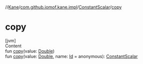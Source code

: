 //[Kane](../../index.md)/[com.github.jomof.kane.impl](../index.md)/[ConstantScalar](index.md)/[copy](copy.md)



# copy  
[jvm]  
Content  
fun [copy](copy.md)(value: [Double](https://kotlinlang.org/api/latest/jvm/stdlib/kotlin/-double/index.html))  
fun [copy](copy.md)(value: [Double](https://kotlinlang.org/api/latest/jvm/stdlib/kotlin/-double/index.html), name: [Id](../index.md#%5Bcom.github.jomof.kane.impl%2FId%2F%2F%2FPointingToDeclaration%2F%5D%2FClasslikes%2F-1712679262) = anonymous): [ConstantScalar](index.md)  



